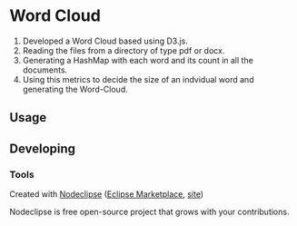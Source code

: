 # Word Cloud

1. Developed a Word Cloud based using D3.js. 
2. Reading the files from a directory of type pdf or docx.
3. Generating a HashMap with each word and its count in all the documents. 
4. Using this metrics to decide the size of an indvidual word and generating the Word-Cloud.

## Usage



## Developing



### Tools

Created with [Nodeclipse](https://github.com/Nodeclipse/nodeclipse-1)
 ([Eclipse Marketplace](http://marketplace.eclipse.org/content/nodeclipse), [site](http://www.nodeclipse.org))   

Nodeclipse is free open-source project that grows with your contributions.

